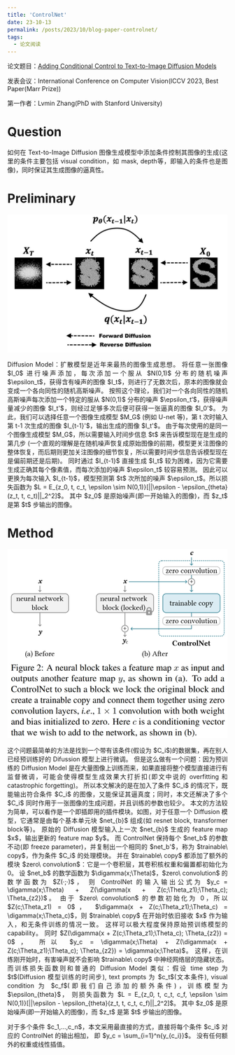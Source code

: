 ```yaml
---
title: 'ControlNet'
date: 23-10-13
permalink: /posts/2023/10/blog-paper-controlnet/
tags:
  - 论文阅读
---
```


<p style="text-align:justify; text-justify:inter-ideograph;"> 论文题目：<a href="https://openaccess.thecvf.com/content/ICCV2023/html/Zhang_Adding_Conditional_Control_to_Text-to-Image_Diffusion_Models_ICCV_2023_paper.html" target="_blank" title="ControlNet">Adding Conditional Control to Text-to-Image Diffusion Models</a></p>

发表会议：International Conference on Computer Vision(ICCV 2023, Best Paper(Marr Prize))

第一作者：Lvmin Zhang(PhD with Stanford University)

Question
===
<p style="text-align:justify; text-justify:inter-ideograph;"> 如何在 Text-to-Image Diffusion 图像生成模型中添加条件控制其图像的生成(这里的条件主要包括 visual condition，如 mask, depth等，即输入的条件也是图像)，同时保证其生成图像的逼真性。 </p>

Preliminary
===

![Diffusion Model](/images/paper_ControlNet_Diffusion_Model.jpg)

<p style="text-align:justify; text-justify:inter-ideograph;"> Diffusion Model：扩散模型是近年来最热的图像生成思想。
将任意一张图像 $I_0$ 进行噪声添加，每次添加一个服从 $N(0,1)$ 分布的随机噪声 $\epsilon_t$，获得含有噪声的图像 $I_t$，则进行了无数次后，原本的图像就会变成一个各向同性的随机高斯噪声。
按照这个理论，我们对一个各向同性的随机高斯噪声每次添加一个特定的服从 $N(0,1)$ 分布的噪声 $\epsilon_t‘$，获得噪声量减少的图像 $I_t'$，则经过足够多次后便可获得一张逼真的图像 $I_0'$。
为此，我们可以选择任意一个图像生成模型 $M_G$ (例如 U-net 等)，第 t 次时输入第 t-1 次生成的图像 $I_{t-1}'$，输出生成的图像 $I_t'$。
由于每次使用的是同一个图像生成模型 $M_G$，所以需要输入时间步信息 $t$ 来告诉模型现在是生成的第几步
(一个直观的理解是在随机噪声恢复成原始图像的前期，模型更关注图像的整体恢复，而后期则更加关注图像的细节恢复，所以需要时间步信息告诉模型现在是偏前期还是后期)。
同时通过 $I_{t-1}$ 直接生成 $I_t$ 较为困难，因为它需要生成正确其每个像素值，而每次添加的噪声 $\epsilon_t$ 较容易预测。
因此可以更换为每次输入 $I_{t-1}$，模型预测第 $t$ 次所加的噪声 $\epsilon_t$。所以损失函数为 $L = E_{z_0, t, c_t, \epsilon \sim N(0,1)}[||\epsilon - \epsilon_{theta}(z_t, t, c_t)||_2^2]$。
其中 $z_0$ 是原始噪声(即一开始输入的图像)，而 $z_t$ 是第 $t$ 步输出的图像。</p>

Method
===

![ControlNet Architecture](/images/paper_ControlNet.png)

<p style="text-align:justify; text-justify:inter-ideograph;"> 这个问题最简单的方法是找到一个带有该条件(假设为 $C_i$)的数据集，再在别人已经预训练好的 Difussion 模型上进行微调。
但是这么做有一个问题：因为预训练的 Diffusion Model 是在大量图像上训练而来，如果直接将整个模型直接进行有监督微调，可能会使得模型生成效果大打折扣(即文中说的 overfitting 和 catastrophic forgetting)。
所以本文解决的是在加入了条件 $C_i$ 的情况下，既能输出符合条件 $C_i$ 的图像，又能保证其逼真度；同时，本文还解决了多个 $C_i$ 同时作用于一张图像的生成问题，并且训练的参数也较少。
本文的方法较为简单，可以看作是一个即插即用的插件模块。如图，对于任意一个 Diffusion 模型，它通常是由每个基本单元块 $net_{b}$ 组成(如 resnet block, transformer block等)。
原始的 Diffusion 模型输入上一次 $net_{b}$ 生成的 feature map $x$，输出更新的 feature map $y$。
而 ControlNet 保持每个 $net_b$ 的参数不动(即 freeze parameter)，并复制出一个相同的 $net_b'$，称为 $trainable\ copy$，作为条件 $C_i$ 的处理模块。
并在 $trainable\ copy$ 都添加了额外的模块 $zero\ convolution$：它是一个卷积层，其卷积核权重和偏置都初始化为 0。
设 $net_b$ 的数学函数为 $\digamma(x;\Theta)$，$zero\ convolution$ 的数学函数为 $Z(·;·)$，
则 ControlNet 的输入输出公式为 $y_c = \digamma(x;\Theta) + Z(\digamma(x + Z(c;\Theta_z1);\Theta_c); \Theta_{z2})$。
由于 $zero\ convolution$ 的参数初始化为 0，所以 $Z(c;\Theta_z1) = 0$，
$\digamma(x + Z(c;\Theta_z1);\Theta_c) = \digamma(x;\Theta_c)$，则 $trainable\ copy$ 在开始时依旧接收 $x$ 作为输入，和无条件训练的情况一致。
这样可以极大程度保持原始预训练模型的 capability。
同时 $Z(\digamma(x + Z(c;\Theta_z1);\Theta_c); \Theta_{z2}) = 0$，
所以 $y_c = \digamma(x;\Theta) + Z(\digamma(x + Z(c;\Theta_z1);\Theta_c); \Theta_{z2}) = \digamma(x;\Theta)$。
这样，在训练刚开始时，有害噪声就不会影响 $trainable\ copy$ 中神经网络层的隐藏状态。
而训练损失函数则和普通的 Diffusion Model 类似：假设 time step 为 $t$(Diffusion 模型训练的时间步), 
text prompts 为 $c_t$(文本条件), visual condition 为 $c_f$(即我们自己添加的额外条件)，训练模型为 $\epsilon_{theta}$，
则损失函数为 $L = E_{z_0, t, c_t, c_f, \epsilon \sim N(0,1)}[||\epsilon - \epsilon_{theta}(z_t, t, c_t, c_f)||_2^2]$。
其中 $z_0$ 是原始噪声(即一开始输入的图像)，而 $z_t$ 是第 $t$ 步输出的图像。</p>

<p style="text-align:justify; text-justify:inter-ideograph;"> 对于多个条件 $c_1,...,c_n$，本文采用最直接的方式，直接将每个条件 $c_i$ 对应的 ControlNet 的输出相加，
即 $y_c = \sum_{i=1}^n{y_{c_i}}$。
没有任何额外的权重或线性插值。</p>